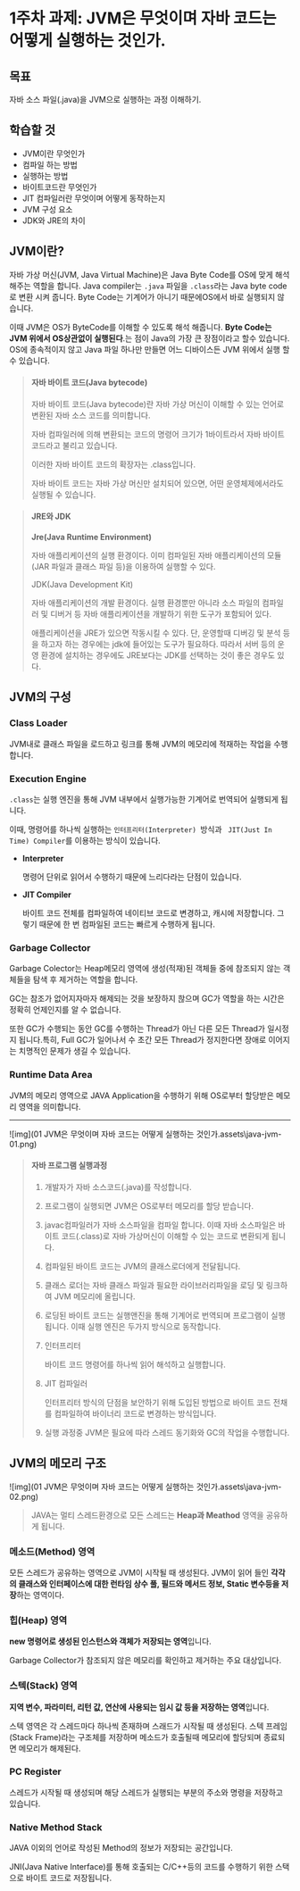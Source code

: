 #  1주차 과제: JVM은 무엇이며 자바 코드는 어떻게 실행하는 것인가.

## 목표

자바 소스 파일(.java)을 JVM으로 실행하는 과정 이해하기.

## 학습할 것

- JVM이란 무엇인가
- 컴파일 하는 방법
- 실행하는 방법
- 바이트코드란 무엇인가
- JIT 컴파일러란 무엇이며 어떻게 동작하는지
- JVM 구성 요소
- JDK와 JRE의 차이



## JVM이란?

자바 가상 머신(JVM, Java Virtual Machine)은 Java Byte Code를 OS에 맞게 해석 해주는 역할을 합니다. Java compiler는 `.java` 파일을 `.class`라는 Java byte code로 변환 시켜 줍니다. Byte Code는 기계어가 아니기 때문에OS에서 바로 실행되지 않습니다. 

이때 JVM은 OS가 ByteCode를 이해할 수 있도록 해석 해줍니다. **Byte Code는 JVM 위에서 OS상관없이 실행된다**.는 점이 Java의 가장 큰 장점이라고 할수 있습니다. OS에 종속적이지 않고 Java 파일 하나만 만들면 어느 디바이스든 JVM 위에서 실행 할 수 있습니다.



> #### **자바 바이트 코드(Java bytecode)**
>
> 자바 바이트 코드(Java bytecode)란 자바 가상 머신이 이해할 수 있는 언어로 변환된 자바 소스 코드를 의미합니다.
>
> 자바 컴파일러에 의해 변환되는 코드의 명령어 크기가 1바이트라서 자바 바이트 코드라고 불리고 있습니다.
>
> 이러한 자바 바이트 코드의 확장자는 .class입니다.
>
> 자바 바이트 코드는 자바 가상 머신만 설치되어 있으면, 어떤 운영체제에서라도 실행될 수 있습니다.





> #### **JRE와 JDK**
>
> **Jre(Java Runtime Environment)**
>
> 자바 애플리케이션의 실행 환경이다. 이미 컴파일된 자바 애플리케이션의 모듈(JAR 파일과 클래스 파일 등)을 이용하여 실행할 수 있다.
>
> JDK(Java Development Kit)
>
> 자바 애플리케이션의 개발 환경이다. 실행 환경뿐만 아니라 소스 파일의 컴파일러 및 디버거 등 자바 애플리케이션을 개발하기 위한 도구가 포함되어 있다.
>
> 애플리케이션을 JRE가 있으면 작동시킬 수 있다. 단, 운영할때 디버깅 및 분석 등을 하고자 하는 경우에는 jdk에 들어있는 도구가 필요하다. 따라서 서버 등의 운영 환경에 설치하는 경우에도 JRE보다는 JDK를 선택하는 것이 좋은 경우도 있다.









## JVM의 구성

### Class Loader

JVM내로 클래스 파일을 로드하고 링크를 통해 JVM의 메모리에 적재하는 작업을 수행합니다.

### Execution Engine

`.class`는 실행 엔진을 통해 JVM 내부에서 실행가능한 기계어로 번역되어 실행되게 됩니다.

이때, 명령어를 하나씩 실행하는 `인터프리터(Interpreter) `방식과 ` JIT(Just In Time) Compiler`를 이용하는 방식이 있습니다.

- **Interpreter**

  명령어 단위로 읽어서 수행하기 때문에 느리다라는 단점이 있습니다.

- **JIT Compiler**

  바이트 코드 전체를 컴파일하여 네이티브 코드로 변경하고, 캐시에 저장합니다. 그렇기 때문에 한 번 컴파일된 코드는 빠르게 수행하게 됩니다.

### Garbage Collector

Garbage Colector는 Heap메모리 영역에 생성(적재)된 객체들 중에 참조되지 않는 객체들을 탐색 후 제거하는 역할을 합니다.

GC는 참조가 없어지자마자 해제되는 것을 보장하지 핞으며 GC가 역할을 하는 시간은 정확히 언제인지를 알 수 없습니다.

또한 GC가 수행되는 동안 GC를 수행하는 Thread가 아닌 다른 모든 Thread가 일시정지 됩니다.특히, Full GC가 일어나서 수 초간 모든 Thread가 정지한다면 장애로 이어지는 치명적인 문제가 생길 수 있습니다.

### Runtime Data Area

JVM의 메모리 영역으로 JAVA Application을 수행하기 위해 OS로부터 할당받은 메모리 영역을 의미합니다. 



---



![img](01 JVM은 무엇이며 자바 코드는 어떻게 실행하는 것인가.assets\java-jvm-01.png)

>#### **자바 프로그램 실행과정**
>
>1. 개발자가 자바 소스코드(.java)를 작성합니다.
>
>2. 프로그램이 실행되면 JVM은 OS로부터 메모리를 할당 받습니다.
>
>3. javac컴파일러가 자바 소스파일을 컴파일 합니다. 이때 자바 소스파일은 바이트 코드(.class)로 자바 가상머신이 이해할 수 있는 코드로 변환되게 됩니다.
>
>4. 컴파일된 바이트 코드는 JVM의 클래스로더에게 전달됩니다.
>
>5. 클래스 로더는 자바 클래스 파일과 필요한 라이브러리파일을 로딩 및 링크하여 JVM 메모리에 올립니다.
>
>6. 로딩된 바이트 코드는 실행앤진을 통해 기계어로 번역되며 프로그램이 실행됩니다. 이때 실행 엔진은 두가지 방식으로 동작합니다.
>
>  7. 인터프리터
>
>     바이트 코드 명령어를 하나씩 읽어 해석하고 실행합니다. 
>
>  8. JIT 컴파일러
>
>     인터프리터 방식의 단점을 보안하기 위해 도입된 방법으로 바이트 코드 전채를 컴파일하여 바이너리 코드로 변경하는 방식입니다.
>
>9. 실행 과정중 JVM은 필요에 따라 스레드 동기화와 GC의 작업을 수행합니다.





## JVM의 메모리 구조

![img](01 JVM은 무엇이며 자바 코드는 어떻게 실행하는 것인가.assets\java-jvm-02.png)

> JAVA는 멀티 스레드환경으로 모든 스레드는 **Heap과 Meathod** 영역을 공유하게 됩니다.



### 메소드(Method) 영역

모든 스레드가 공유하는 영역으로 JVM이 시작될 때 생성된다. JVM이 읽어 들인 **각각의 클래스와 인터페이스에 대한 런타임 상수 풀, 필드와 메서드 정보, Static 변수등을 저장**하는 영역이다.

### 힙(Heap) 영역

**new 명령어로 생성된 인스턴스와 객체가 저장되는 영역**입니다.

Garbage Collector가 참조되지 않은 메모리를 확인하고 제거하는 주요 대상입니다.

### 스텍(Stack) 영역

**지역 변수, 파라미터, 리턴 값, 연산에 사용되는 임시 값 등을 저장하는 영역**입니다. 

스텍 영역은 각 스레드마다 하나씩 존재하며 스래드가 시작될 때 생성된다. 스텍 프레임(Stack Frame)라는 구조체를 저장하며 메소드가 호출될때 메모리에 할당되며 종료되면 메모리가 해제된다.

### PC Register

스레드가 시작될 때 생성되며 해당 스레드가 실행되는 부분의 주소와 명령을 저장하고 있습니다.

### Native Method Stack

JAVA 이외의 언어로 작성된 Method의 정보가 저장되는 공간입니다.

JNI(Java Native Interface)를 통해 호출되는 C/C++등의 코드를 수행하기 위한 스택으로 바이트 코드로 저장됩니다.


